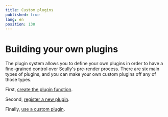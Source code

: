```yaml
---
title: Custom plugins
published: true
lang: en
position: 130
---
```


# Building your own plugins

The plugin system allows you to define your own plugins in order to have a fine-grained control over Scully's pre-render process.
There are six main types of plugins, and you can make your own custom plugins off any of those types.

First, [create the plugin function](/docs/Reference/plugins/custom-plugins/create-a-plugin-function.md).

Second, [register a new plugin](/docs/Reference/plugins/custom-plugins/register-a-new-plugin.md).

Finally, [use a custom plugin](/docs/Reference/plugins/custom-plugins/use-a-custom-plugin).
